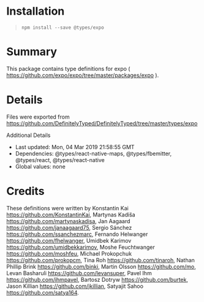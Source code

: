 # Installation
> `npm install --save @types/expo`

# Summary
This package contains type definitions for expo ( https://github.com/expo/expo/tree/master/packages/expo ).

# Details
Files were exported from https://github.com/DefinitelyTyped/DefinitelyTyped/tree/master/types/expo

Additional Details
 * Last updated: Mon, 04 Mar 2019 21:58:55 GMT
 * Dependencies: @types/react-native-maps, @types/fbemitter, @types/react, @types/react-native
 * Global values: none

# Credits
These definitions were written by Konstantin Kai <https://github.com/KonstantinKai>, Martynas Kadiša <https://github.com/martynaskadisa>, Jan Aagaard <https://github.com/janaagaard75>, Sergio Sánchez <https://github.com/ssanchezmarc>, Fernando Helwanger <https://github.com/fhelwanger>, Umidbek Karimov <https://github.com/umidbekkarimov>, Moshe Feuchtwanger <https://github.com/moshfeu>, Michael Prokopchuk <https://github.com/prokopcm>, Tina Roh <https://github.com/tinaroh>, Nathan Phillip Brink <https://github.com/binki>, Martin Olsson <https://github.com/mo>, Levan Basharuli <https://github.com/levansuper>, Pavel Ihm <https://github.com/ihmpavel>, Bartosz Dotryw <https://github.com/burtek>, Jason Killian <https://github.com/jkillian>, Satyajit Sahoo <https://github.com/satya164>.
